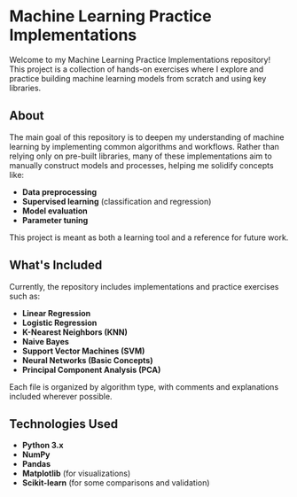# Machine Learning Practice Implementations

Welcome to my Machine Learning Practice Implementations repository!  
This project is a collection of hands-on exercises where I explore and practice building machine learning models from scratch and using key libraries.

## About

The main goal of this repository is to deepen my understanding of machine learning by implementing common algorithms and workflows. Rather than relying only on pre-built libraries, many of these implementations aim to manually construct models and processes, helping me solidify concepts like:

- **Data preprocessing**
- **Supervised learning** (classification and regression)
- **Model evaluation**
- **Parameter tuning**

This project is meant as both a learning tool and a reference for future work.

## What's Included

Currently, the repository includes implementations and practice exercises such as:

- **Linear Regression**  
- **Logistic Regression**  
- **K-Nearest Neighbors (KNN)**  
- **Naive Bayes**  
- **Support Vector Machines (SVM)**  
- **Neural Networks (Basic Concepts)**  
- **Principal Component Analysis (PCA)**  

Each file is organized by algorithm type, with comments and explanations included wherever possible.

## Technologies Used

- **Python 3.x**
- **NumPy**
- **Pandas**
- **Matplotlib** (for visualizations)
- **Scikit-learn** (for some comparisons and validation)




